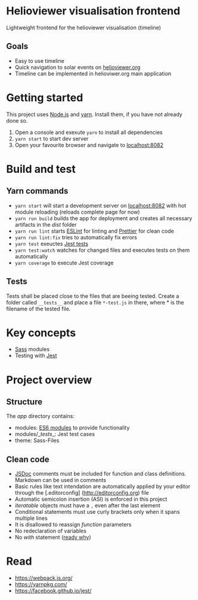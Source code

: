 # Helioviewer visualisation frontend
Lightweight frontend for the helioviewer visualisation (timeline)

## Goals
- Easy to use timeline
- Quick navigation to solar events on [helioviewer.org](http://helioviewer.org)
- Timeline can be implemented in helioviwer.org main application

# Getting started
This project uses [Node.js](https://nodejs.org/) and [yarn](https://yarnpkg.com/). Install them, if you have not already done so.
1. Open a console and exexute `yarn` to install all dependencies
2. `yarn start` to start dev server
3. Open your favourite browser and navigate to [localhost:8082](http://localhost:8082)

# Build and test
## Yarn commands
- `yarn start` will start a development server on [localhost:8082](http://localhost:8082) with hot module reloading (reloads complete page for now)
- `yarn run build` builds the app for deployment and creates all necessary artifacts in the _dist_ folder
- `yarn run lint` starts [ESLint](https://eslint.org/) for linting and [Prettier](https://prettier.io) for clean code
- `yarn run lint:fix` tries to automatically fix errors
- `yarn test` exeuctes [Jest tests](http://facebook.github.io/jest/)
- `yarn test:watch` watches for changed files and executes tests on them automatically
- `yarn coverage` to execute Jest coverage

## Tests
Tests shall be placed close to the files that are beeing tested. Create a folder called `__tests__` and place a file `*-test.js` in there, where * is the filename of the tested file.

# Key concepts
- [Sass](http://sass-lang.com) modules
- Testing with [Jest](https://facebook.github.io/jest/)

# Project overview

## Structure
The _app_ directory contains:
- modules: [ES6 modules](https://developer.mozilla.org/en-US/docs/Web/JavaScript/Reference/Statements/import) to provide functionality
- modules/\__tests__: Jest test cases
- theme: Sass-Files

## Clean code
- [JSDoc](http://usejsdoc.org/) comments must be included for function and class definitions. Markdown can be used in comments
- Basic rules like text intendation are automatically applied by your editor through the [.editorconfig]
  (http://editorconfig.org) file
- Automatic semicolon insertion (ASI) is enforced in this project
- _iteratable_ objects must have a `,` even after the last element
- Conditional statements must use curly brackets only when it spans multiple lines
- It is disallowed to reassign _function_ parameters
- No redeclaration of variables
- No _with_ statement ([ready why](https://yuiblog.com/blog/2006/04/11/with-statement-considered-harmful/))

# Read
- https://webpack.js.org/
- https://yarnpkg.com/
- https://facebook.github.io/jest/
